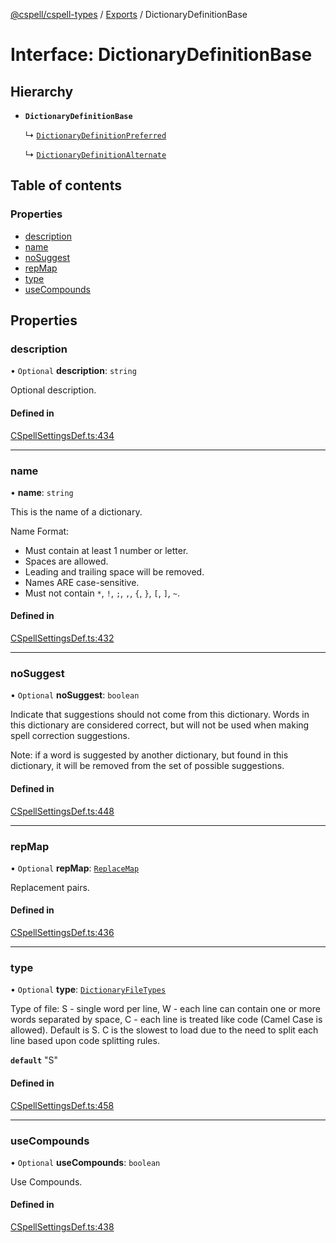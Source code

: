 [@cspell/cspell-types](../README.md) / [Exports](../modules.md) / DictionaryDefinitionBase

# Interface: DictionaryDefinitionBase

## Hierarchy

- **`DictionaryDefinitionBase`**

  ↳ [`DictionaryDefinitionPreferred`](DictionaryDefinitionPreferred.md)

  ↳ [`DictionaryDefinitionAlternate`](DictionaryDefinitionAlternate.md)

## Table of contents

### Properties

- [description](DictionaryDefinitionBase.md#description)
- [name](DictionaryDefinitionBase.md#name)
- [noSuggest](DictionaryDefinitionBase.md#nosuggest)
- [repMap](DictionaryDefinitionBase.md#repmap)
- [type](DictionaryDefinitionBase.md#type)
- [useCompounds](DictionaryDefinitionBase.md#usecompounds)

## Properties

### description

• `Optional` **description**: `string`

Optional description.

#### Defined in

[CSpellSettingsDef.ts:434](https://github.com/streetsidesoftware/cspell/blob/b9fa206/packages/cspell-types/src/CSpellSettingsDef.ts#L434)

___

### name

• **name**: `string`

This is the name of a dictionary.

Name Format:
- Must contain at least 1 number or letter.
- Spaces are allowed.
- Leading and trailing space will be removed.
- Names ARE case-sensitive.
- Must not contain `*`, `!`, `;`, `,`, `{`, `}`, `[`, `]`, `~`.

#### Defined in

[CSpellSettingsDef.ts:432](https://github.com/streetsidesoftware/cspell/blob/b9fa206/packages/cspell-types/src/CSpellSettingsDef.ts#L432)

___

### noSuggest

• `Optional` **noSuggest**: `boolean`

Indicate that suggestions should not come from this dictionary.
Words in this dictionary are considered correct, but will not be
used when making spell correction suggestions.

Note: if a word is suggested by another dictionary, but found in
this dictionary, it will be removed from the set of
possible suggestions.

#### Defined in

[CSpellSettingsDef.ts:448](https://github.com/streetsidesoftware/cspell/blob/b9fa206/packages/cspell-types/src/CSpellSettingsDef.ts#L448)

___

### repMap

• `Optional` **repMap**: [`ReplaceMap`](../modules.md#replacemap)

Replacement pairs.

#### Defined in

[CSpellSettingsDef.ts:436](https://github.com/streetsidesoftware/cspell/blob/b9fa206/packages/cspell-types/src/CSpellSettingsDef.ts#L436)

___

### type

• `Optional` **type**: [`DictionaryFileTypes`](../modules.md#dictionaryfiletypes)

Type of file:
S - single word per line,
W - each line can contain one or more words separated by space,
C - each line is treated like code (Camel Case is allowed).
Default is S.
C is the slowest to load due to the need to split each line based upon code splitting rules.

**`default`** "S"

#### Defined in

[CSpellSettingsDef.ts:458](https://github.com/streetsidesoftware/cspell/blob/b9fa206/packages/cspell-types/src/CSpellSettingsDef.ts#L458)

___

### useCompounds

• `Optional` **useCompounds**: `boolean`

Use Compounds.

#### Defined in

[CSpellSettingsDef.ts:438](https://github.com/streetsidesoftware/cspell/blob/b9fa206/packages/cspell-types/src/CSpellSettingsDef.ts#L438)
